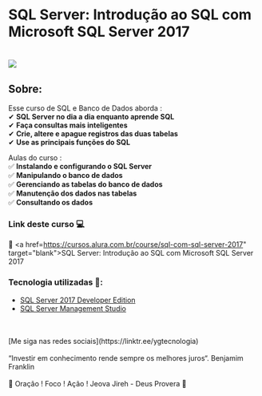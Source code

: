 # SQL Server: Introdução ao SQL com Microsoft SQL Server 2017

<h1>
   <img src="hhttps://i.ibb.co/WF3ZKQ7/Capturar.png" border="0">
</h1>

## Sobre: 

Esse curso de SQL e Banco de Dados aborda :<br>
✔  **SQL Server no dia a dia enquanto aprende SQL**<br> 
✔  **Faça consultas mais inteligentes**<br> 
✔  **Crie, altere e apague registros das duas tabelas**<br> 
✔  **Use as principais funções do SQL**<br> 
 

Aulas do curso :<br>
✅ **Instalando e configurando o SQL Server**<br>
✅ **Manipulando o banco de dados**<br>
✅ **Gerenciando as tabelas do banco de dados**<br>
✅ **Manutenção dos dados nas tabelas**<br>
✅ **Consultando os dados**<br>


 ### Link deste curso  💻

 🎯 <a href=https://cursos.alura.com.br/course/sql-com-sql-server-2017" target="blank">SQL Server: Introdução ao SQL com Microsoft SQL Server 2017</a>


### Tecnologia utilizadas 🚀:

* <a href="https://www.microsoft.com/pt-br/sql-server/sql-server-downloads">SQL Server 2017 Developer Edition</a> 
* <a href="https://docs.microsoft.com/pt-br/sql/ssms/download-sql-server-management-studio-ssms">SQL Server Management Studio</a> 
<br>
<br>
[Me siga nas redes sociais](https://linktr.ee/ygtecnologia)
<br>
<br> 
“Investir em conhecimento rende sempre os melhores juros“. Benjamim Franklin
<br>
<br> 
🙏 Oração ! Foco ! Ação ! Jeova Jireh - Deus Provera 🙏   